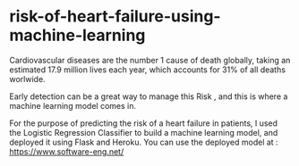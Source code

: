 # risk-of-heart-failure-using-machine-learning
Cardiovascular diseases are the number 1 cause of death globally, taking an estimated 17.9 million lives each year, which accounts for 31% of all deaths worlwide.  

Early detection can be a great way to manage this Risk , and this is where a machine learning model comes in. 

For the purpose of predicting the risk of a  heart failure in patients, I used the Logistic Regression  Classifier to build a machine learning model, and deployed it using Flask and Heroku.
You can use the deployed model at : https://www.software-eng.net/
